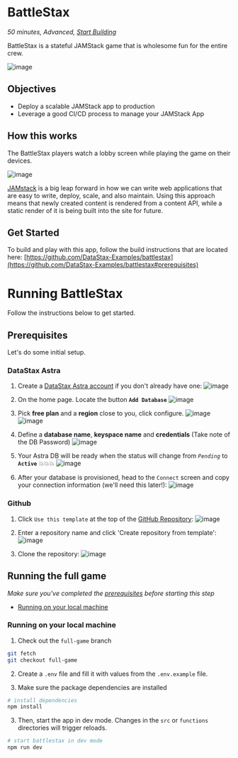 <!--- STARTEXCLUDE --->
# BattleStax 
*50 minutes, Advanced, [Start Building](https://github.com/DataStax-Examples/battlestax#prerequisites)*

BattleStax is a stateful JAMStack game that is wholesome fun for the entire crew.
<!--- ENDEXCLUDE --->

![image](https://raw.githubusercontent.com/DataStax-Examples/battlestax/master/tutorial/battlestax.png)


## Objectives
* Deploy a scalable JAMStack app to production
* Leverage a good CI/CD process to manage your JAMStack App
  
## How this works
The BattleStax players watch a lobby screen while playing the game on their devices.


![image](https://raw.githubusercontent.com/DataStax-Examples/battlestax/master/tutorial/architecture1.png)


[JAMstack](https://jamstack.org/) is a big leap forward in how we can write web applications that are easy to write, deploy, scale, and also maintain. Using this approach means that newly created content is rendered from a content API, while a static render of it is being built into the site for future.

## Get Started
To build and play with this app, follow the build instructions that are located here: [https://github.com/DataStax-Examples/battlestax](https://github.com/DataStax-Examples/battlestax#prerequisites)

<!--- STARTEXCLUDE --->
# Running BattleStax
Follow the instructions below to get started.

## Prerequisites
Let's do some initial setup.

### DataStax Astra
1. Create a [DataStax Astra account](https://astra.datastax.com/register?utm_source=github&utm_medium=referral&utm_campaign=battlestax) if you don't 
already have one:
![image](https://raw.githubusercontent.com/DataStax-Examples/sample-app-template/master/screenshots/astra-register-basic-auth.png)

2. On the home page. Locate the button **`Add Database`**
![image](https://raw.githubusercontent.com/DataStax-Examples/sample-app-template/master/screenshots/astra-dashboard.png)

3. Pick **free plan** and a **region** close to you, click configure.
![image](https://raw.githubusercontent.com/DataStax-Examples/sample-app-template/master/screenshots/astra-create-db-1-top.png)
![image](https://raw.githubusercontent.com/DataStax-Examples/sample-app-template/master/screenshots/astra-create-db-1-bottom.png)

4. Define a **database name**, **keyspace name** and **credentials** (Take note of the DB Password)
![image](https://raw.githubusercontent.com/DataStax-Examples/sample-app-template/master/screenshots/astra-create-db-2.png)

5. Your Astra DB will be ready when the status will change from *`Pending`* to **`Active`** 💥💥💥 
![image](https://raw.githubusercontent.com/DataStax-Examples/sample-app-template/master/screenshots/astra-db-active.png)

6. After your database is provisioned, head to the `Connect` screen and copy your connection 
information (we'll need this later!):
![image](https://raw.githubusercontent.com/DataStax-Examples/sample-app-template/master/screenshots/astra-connect.png)

### Github
1. Click `Use this template` at the top of the [GitHub Repository](https://github.com/DataStax-Examples/battlestax):
![image](https://raw.githubusercontent.com/DataStax-Examples/sample-app-template/master/screenshots/github-use-template.png)

2. Enter a repository name and click 'Create repository from template':
![image](https://raw.githubusercontent.com/DataStax-Examples/sample-app-template/master/screenshots/github-create-repository.png)

3. Clone the repository:
![image](https://raw.githubusercontent.com/DataStax-Examples/sample-app-template/master/screenshots/github-clone.png)


## Running the full game
*Make sure you've completed the [prerequisites](#prerequisites) before starting this step*
  - [Running on your local machine](#running-on-your-local-machine)

### Running on your local machine

1. Check out the `full-game` branch
```sh
git fetch
git checkout full-game
```

2. Create a `.env` file and fill it with values from the `.env.example` file.

3. Make sure the package dependencies are installed
```sh
# install dependencies
npm install
```

3. Then, start the app in dev mode. Changes in the `src` or `functions` directories will trigger reloads.
```sh
# start battlestax in dev mode
npm run dev
```
<!--- ENDEXCLUDE --->

<!--
## Tutorial Steps
To get the full self-service experience from nothing to full production deployment, click the button below.

<p align="center">
<a href="../../wiki">
 <img src="https://dabuttonfactory.com/button.png?t=Open+the+workshop&f=Roboto-Bold&ts=26&tc=fff&hp=45&vp=20&c=11&bgt=unicolored&bgc=15d798" />
</a>
</p>

-->
